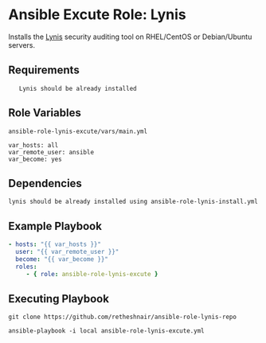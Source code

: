 Ansible Excute Role: Lynis
==========================

Installs the [Lynis](https://cisofy.com/lynis/) security auditing tool on RHEL/CentOS or Debian/Ubuntu servers.

Requirements
------------

```
   Lynis should be already installed

````

Role Variables
--------------

```
ansible-role-lynis-excute/vars/main.yml

var_hosts: all
var_remote_user: ansible 
var_become: yes

```


Dependencies
------------


```
lynis should be already installed using ansible-role-lynis-install.yml

```

Example Playbook
----------------

```yml
- hosts: "{{ var_hosts }}"
  user: "{{ var_remote_user }}"
  become: "{{ var_become }}"
  roles:
     - { role: ansible-role-lynis-excute }
```

Executing Playbook
-------------------
``` 
git clone https://github.com/retheshnair/ansible-role-lynis-repo

ansible-playbook -i local ansible-role-lynis-excute.yml

```
